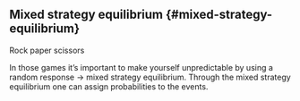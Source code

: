 ## Mixed strategy equilibrium {#mixed-strategy-equilibrium}

Rock paper scissors

In those games it’s important to make yourself unpredictable by using a random response -&gt; mixed strategy equilibrium. Through the mixed strategy equilibrium one can assign probabilities to the events.
